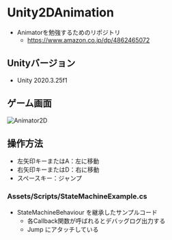 # Unity2DAnimation

- Animatorを勉強するためのリポジトリ  
  - https://www.amazon.co.jp/dp/4862465072

## Unityバージョン

- Unity 2020.3.25f1

## ゲーム画面

![Animator2D](https://user-images.githubusercontent.com/10719941/147942909-f6fe161b-2d9b-43ea-a947-9267343c9081.gif)

## 操作方法


- 左矢印キーまたはA：左に移動
- 右矢印キーまたはD：右に移動
- スペースキー：ジャンプ

### Assets/Scripts/StateMachineExample.cs

- StateMachineBehaviour を継承したサンプルコード
  - 各Callback関数が呼ばれるとデバッグログ出力する
  - Jump にアタッチしている

